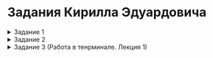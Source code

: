 # Задания Кирилла Эдуардовича

<details><summary>Задание 1</summary>

```
# Local .terraform directories
**/.terraform/*
Локальные каталоги .terraform

# .tfstate files
*.tfstate
*.tfstate.*
Игнорирует все файлы с расширением .tfstate.
Игнорирует все файлы, которые начинаются с .tfstate. и имеют любое расширение после точки.

# Crash log files
crash.log
crash.*.log
Игнорирует файлы crash.log и игнорирует файлы которые начинаются на crash. и заканчиваются на .log

# Exclude all .tfvars files, which are likely to contain sensitive data, such as
# password, private keys, and other secrets. These should not be part of version 
# control as they are data points which are potentially sensitive and subject 
# to change depending on the environment.
*.tfvars
*.tfvars.json
# Исключите все файлы .tfvars, которые могут содержать конфиденциальные данные, такие как
# пароли, закрытые ключи и другие секреты. Они не должны быть частью управления версиями 
#, поскольку они являются потенциально конфиденциальными данными и могут 
# изменяться в зависимости от среды.
игнорировать все файлы с расширением .tfvars .tfvars.json

# Ignore override files as they are usually used to override resources locally and so
# are not checked in
override.tf
override.tf.json
*_override.tf
*_override.tf.json
# Игнорируйте файлы переопределения, поскольку они обычно используются для локального переопределения ресурсов и поэтому не регистрируются
игнорировать файлы, а также их расширения override.tf override.tf.json 

# Ignore transient lock info files created by terraform apply
.terraform.tfstate.lock.info
# Игнорировать временные файлы информации о блокировке, созданные terraform apply.
игнорировать файл .terraform.tfstate.lock.info

# Include override files you do wish to add to version control using negated pattern
# !example_override.tf
# Включите файлы переопределений, которые вы хотите добавить в систему контроля версий, используя отрицающий шаблон
исключает игнорирование example_override.tf

# Include tfplan files to ignore the plan output of command: terraform plan -out=tfplan
# example: *tfplan*
# Включите файлы tfplan, чтобы игнорировать результаты выполнения команды: terraform plan -out=tfplan
файлы с расширением или именем tfplan игнорируются 

# Ignore CLI configuration files
.terraformrc
terraform.rc
# Игнорировать конфигурационные файлы CLI 
игнорировать файлы .terraformrc и terraform.rc
```

</details>

<details><summary>Задание 2</summary>

#### Cклонировал репозиторий с исходным кодом [terraform](https://github.com/hashicorp/terraform.git) 
---
Какому тегу соответствует коммит `85024d3`?
-
командой `git show 85024d3` нашел нужный тег

```
85024d3100 (tag: v0.12.23) v0.12.23
```
Сколько родителей у коммита `b8d720`? Напишите их хеши.
-

помощью команды `git show b8d720` нахожу 2 родительских коммита следовательно это мержкоммит 

```
56cd7859e0 perent 1
9ea88f22fc perent 2
```

Перечислите хеши и комментарии всех коммитов, которые были сделаны между тегами `v0.12.23 и v0.12.24`.
-
командой `git log --oneline v0.12.23 v0.12.24`
```
33ff1c03bb (tag: v0.12.24) v0.12.24
b14b74c493 [Website] vmc provider links
3f235065b9 Update CHANGELOG.md
6ae64e247b registry: Fix panic when server is unreachable
5c619ca1ba website: Remove links to the getting started guide's old location
06275647e2 Update CHANGELOG.md
d5f9411f51 command: Fix bug when using terraform login on Windows
4b6d06cc5d Update CHANGELOG.md
dd01a35078 Update CHANGELOG.md
225466bc3e Cleanup after v0.12.23 release
```

Найдите коммит, в котором была создана функция `func providerSource`, её определение в коде выглядит так: `func providerSource(...)` (вместо троеточия перечислены аргументы)
-
командой `git log -S"func providerSource"` нашел коммиты в которых были добавлены или удалены строки, содержащие `func providerSource`
```
5af1e6234ab6da412fb8637393c5a17a1b293663
8c928e83589d90a031f811fae52a81be7153e82f
```
С помощью команды `git show` нахожу добавленую строку `func providerSource(services *disco.Disco)` в первом коммите `8c928e83589d90a031f811fae52a81be7153e82f`

Найдите все коммиты, в которых была изменена функция `globalPluginDirs`.
-
командой `git log --oneline -S"globalPluginDirs"` нахожу коммиты в которых изменения функции `globalPluginDirs`
```
7c4aeac5f3
65c4ba7363
125eb51dc4
22c121df86 
7c7e5d8f0a 
35a058fb3d
c0b1761096
8364383c35 
```

Кто автор функции `synchronizedWriters`?
-
Чтобы найти автора функции нам нужен коммит с созданием функции`synchronizedWriters` 
Нахожу коммиты с изменениями этой функции `git log --oneline -S"synchronizedWriters"`
``` 
bdfea50cc8 remove unused
fd4f7eb0b9 remove prefixed io
5ac311e2a9 main: synchronize writes to VT100-faker on Windows
```
смотрю первый коммит и нахожу автора и его функцию `git show 5ac311e2a9`
`Author: Martin Atkins <mart@degeneration.co.uk>`

</details>

<details><summary>Задание 3 (Работа в тенрминале. Лекция 1)</summary>

Какой переменной можно задать длину журнала `history`, и на какой строчке `manual` это описывается?
-
В `man bash` описание переменных которая задает длину журнала `history` начинается на строке `3035`
С помощью двух переменных можно настроить длину журнала:
- `HISTSIZE`- опредлеляет, сколько команд сохраняется для текущей сессии
- `HISTFILESIZE` - опредуляет, сколько команд сохраняется в файле истории `~/.bash_history` между сессиями

Что делает директива `ignoreboth` в bash?
-
`HISCONTROL=ignoreboth` - игнорировать и дубликаты, и команды с пробелом

В каких сценариях использования применимы скобки `{}`, на какой строчке `man bash` это описано?
-
строчка 901 в `man bash` `brace Expansion`
`{}` Расширение фигурных скобок служит: 
- генерации последовательности `{1..10}`
- комбинирование строк `file{1,2,3}.txt`
- вложенные скобки `{a,b{1,2},c}`

С учётом ответа на предыдущий вопрос подумайте, как создать однократным вызовом touch 100 000 файлов. Получится ли аналогичным образом создать 300 000 файлов? Если нет, то объясните, почему.
-
с помощью команды `touch file {1..100000}.txt` можно будет создать 100000 файлов, но 300 уже не получится, так как ограничение на последовательное создание файлов не даст это сделать и получим 
`bash: /usr/bin/touch: Argument list too long`

В man bash поищите по /\[\[. Что делает конструкция `[[ -d /tmp ]]`?
-
- `[[ ... ]]` — это условное выражение в Bash, которое возвращает true (0) или false (1) в зависимости от результата проверки.
- `-d` — это оператор, который проверяет, является ли указанный путь директорией.
- `/tmp` — это путь, который проверяется.

Сделайте так, чтобы в выводе команды type -a bash первым стояла запись с нестандартным путём, например, bash is... Используйте знания о просмотре существующих и создании новых переменных окружения, обратите внимание на переменную окружения PATH.
Другие строки могут отличаться содержимым и порядком. В качестве ответа приведите команды, которые позволили вам добиться указанного вывода, или соответствующие скриншоты.
- 
скопировал бинарный файл `bash` в дерикторию `/tmp/new_path_directory/bash`
добавил переменную в PATH `export PATH=/tmp/new_path_directory:$PATH`
и проверил `type -a bash` первым в списке новая дериктория с переменной 

Чем отличается планирование команд с помощью `batch` и `at`?
-
- `at` выполняет команду в указанное время
- `batch` выполняет задачи, когда нагрузка на систему становится низкой

